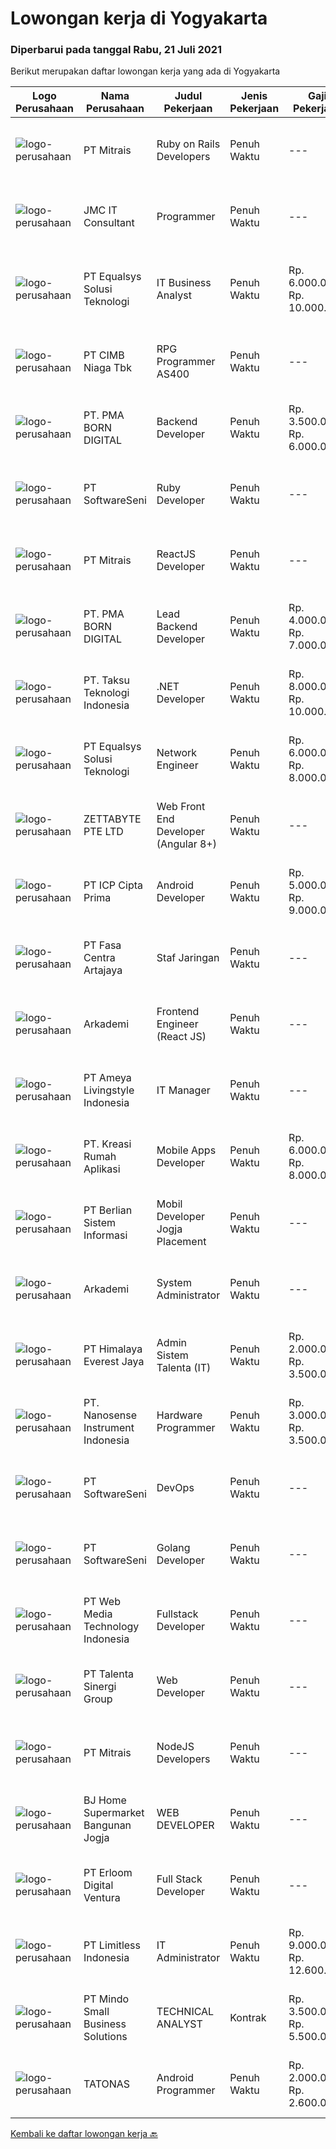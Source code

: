 
  # Lowongan kerja di Yogyakarta

  ### Diperbarui pada tanggal Rabu, 21 Juli 2021

  Berikut merupakan daftar lowongan kerja yang ada di Yogyakarta

  |Logo Perusahaan | Nama Perusahaan | Judul Pekerjaan | Jenis Pekerjaan | Gaji Pekerjaan | Lokasi | Deskripsi | Tanggal diunggah | Pranala |
  | -------------- | --------------- | --------------- | --------- | --------- | -------------- | ------- | ----------- | ----------- |
  |![logo-perusahaan](https://image-service-cdn.seek.com.au/969b0c47f133a1e0155056a5d964c63953dd6304/ee4dce1061f3f616224767ad58cb2fc751b8d2dc)|PT Mitrais|Ruby on Rails Developers|Penuh Waktu|---|Bali|Build your Career with Mitrais ! We're urgently looking for experienced Ruby On Rails  Developers to be part of our team for an immediate...|Selasa, 20 Juli 2021|https://www.jobstreet.co.id/id/job/ruby-on-rails-developers-3571271?token=0~4698de62-3aff-44cb-a141-09b4ebccb3f4&sectionRank=1&jobId=jobstreet-id-job-3571271|
|![logo-perusahaan](https://image-service-cdn.seek.com.au/a2204a6f248fedfcfbb4d393e68e7d11a2931c9a/ee4dce1061f3f616224767ad58cb2fc751b8d2dc)|JMC IT Consultant|Programmer|Penuh Waktu|---|Bantul|Greetings! We are growing IT Consultant that focused on E-Gov industry. Within 12 years, we are already helping more than 300 IT development in...|Senin, 19 Juli 2021|https://www.jobstreet.co.id/id/job/programmer-3581284?token=0~4698de62-3aff-44cb-a141-09b4ebccb3f4&sectionRank=2&jobId=jobstreet-id-job-3581284|
|![logo-perusahaan](https://image-service-cdn.seek.com.au/cf6d9b9362f34572218f6a132da744549ab3eacd/ee4dce1061f3f616224767ad58cb2fc751b8d2dc)|PT Equalsys Solusi Teknologi|IT Business Analyst|Penuh Waktu|Rp. 6.000.000-Rp. 10.000.000|Batam|RESPONSIBILITIES Document requirements for computer software and applications. Interview application users to understand how application will be used....|Senin, 19 Juli 2021|https://www.jobstreet.co.id/id/job/it-business-analyst-3580623?token=0~4698de62-3aff-44cb-a141-09b4ebccb3f4&sectionRank=3&jobId=jobstreet-id-job-3580623|
|![logo-perusahaan](https://image-service-cdn.seek.com.au/2c6f6f12cb15b08239744ca7630b97fee07e84ce/ee4dce1061f3f616224767ad58cb2fc751b8d2dc)|PT CIMB Niaga Tbk|RPG Programmer AS400|Penuh Waktu|---|Jakarta Raya|Job Description: Create new program and modification as required by business unit Prepare system solution on root cause as preventive action Create...|Senin, 19 Juli 2021|https://www.jobstreet.co.id/id/job/rpg-programmer-as400-3580663?token=0~4698de62-3aff-44cb-a141-09b4ebccb3f4&sectionRank=4&jobId=jobstreet-id-job-3580663|
|![logo-perusahaan](https://image-service-cdn.seek.com.au/b06d4c41949c7f6fab191a47bd15ecde816cdbde/ee4dce1061f3f616224767ad58cb2fc751b8d2dc)|PT. PMA BORN DIGITAL|Backend Developer|Penuh Waktu|Rp. 3.500.000-Rp. 6.000.000|Sleman|MadeIndonesia was founded in 2012. What started with outsourcing only web development has now grown into a complete package of services. In addition...|Selasa, 20 Juli 2021|https://www.jobstreet.co.id/id/job/backend-developer-3571571?token=0~4698de62-3aff-44cb-a141-09b4ebccb3f4&sectionRank=5&jobId=jobstreet-id-job-3571571|
|![logo-perusahaan](https://image-service-cdn.seek.com.au/c05a3e3e627c08dd9cbb310c1a48f4a5a42787b6/ee4dce1061f3f616224767ad58cb2fc751b8d2dc)|PT SoftwareSeni|Ruby Developer|Penuh Waktu|---|Yogyakarta|SoftwareSeni is a Software Development Company based in Yogyakarta &amp; Sydney, Australia. We have been designing and developing phone apps,...|Selasa, 20 Juli 2021|https://www.jobstreet.co.id/id/job/ruby-developer-3571849?token=0~4698de62-3aff-44cb-a141-09b4ebccb3f4&sectionRank=6&jobId=jobstreet-id-job-3571849|
|![logo-perusahaan](https://image-service-cdn.seek.com.au/969b0c47f133a1e0155056a5d964c63953dd6304/ee4dce1061f3f616224767ad58cb2fc751b8d2dc)|PT Mitrais|ReactJS Developer|Penuh Waktu|---|Bali|We're urgently looking for experienced ReactJS Developers to be part of our team for an immediate start.Our client is a consultancy focused company...|Selasa, 20 Juli 2021|https://www.jobstreet.co.id/id/job/reactjs-developer-3571267?token=0~4698de62-3aff-44cb-a141-09b4ebccb3f4&sectionRank=7&jobId=jobstreet-id-job-3571267|
|![logo-perusahaan](https://image-service-cdn.seek.com.au/b06d4c41949c7f6fab191a47bd15ecde816cdbde/ee4dce1061f3f616224767ad58cb2fc751b8d2dc)|PT. PMA BORN DIGITAL|Lead Backend Developer|Penuh Waktu|Rp. 4.000.000-Rp. 7.000.000|Sleman|MadeIndonesia was founded in 2012. What started with outsourcing only web development has now grown into a complete package of services. In addition...|Selasa, 20 Juli 2021|https://www.jobstreet.co.id/id/job/lead-backend-developer-3571592?token=0~4698de62-3aff-44cb-a141-09b4ebccb3f4&sectionRank=8&jobId=jobstreet-id-job-3571592|
|![logo-perusahaan](https://image-service-cdn.seek.com.au/cdad7eadbef6a47d2c5b4d08a7c1b9886e8f7f8f/ee4dce1061f3f616224767ad58cb2fc751b8d2dc)|PT. Taksu Teknologi Indonesia|.NET Developer|Penuh Waktu|Rp. 8.000.000-Rp. 10.000.000|Bali|Let’s Build Your Future with Us!We are looking for 2 (two) .NET developers to be part of an existing team. The team maintains systems for our...|Selasa, 20 Juli 2021|https://www.jobstreet.co.id/id/job/net-developer-3571448?token=0~4698de62-3aff-44cb-a141-09b4ebccb3f4&sectionRank=9&jobId=jobstreet-id-job-3571448|
|![logo-perusahaan](https://image-service-cdn.seek.com.au/cf6d9b9362f34572218f6a132da744549ab3eacd/ee4dce1061f3f616224767ad58cb2fc751b8d2dc)|PT Equalsys Solusi Teknologi|Network Engineer|Penuh Waktu|Rp. 6.000.000-Rp. 8.000.000|Batam|RESPONSIBILITIES Assist with design, configuration &amp; management of infrastructure &amp; network services such as LAN, WiFi, DHCP, DNS, security...|Senin, 19 Juli 2021|https://www.jobstreet.co.id/id/job/network-engineer-3580640?token=0~4698de62-3aff-44cb-a141-09b4ebccb3f4&sectionRank=10&jobId=jobstreet-id-job-3580640|
|![logo-perusahaan](https://image-service-cdn.seek.com.au/a9ad8fdd00d66418bb5e9ec41ddbc2318ccec822/ee4dce1061f3f616224767ad58cb2fc751b8d2dc)|ZETTABYTE PTE LTD|Web Front End Developer (Angular 8+)|Penuh Waktu|---|Yogyakarta|Company IntroductionZettabyte is a software development company that focuses on the education sector. We work together with our multicultural team...|Senin, 19 Juli 2021|https://www.jobstreet.co.id/id/job/web-front-end-developer-angular-8-3580526?token=0~4698de62-3aff-44cb-a141-09b4ebccb3f4&sectionRank=11&jobId=jobstreet-id-job-3580526|
|![logo-perusahaan](https://image-service-cdn.seek.com.au/93e6dad843d24e4594bfcaa869dd5928ad23e0e4/ee4dce1061f3f616224767ad58cb2fc751b8d2dc)|PT ICP Cipta Prima|Android Developer|Penuh Waktu|Rp. 5.000.000-Rp. 9.000.000|Yogyakarta|Persyaratan: Mahir dalam Android Native Berpengalaman atau dapat menggunakan kotlin merupakan nilai tambah Berpengalaman dalam Hybird Mobile...|Senin, 19 Juli 2021|https://www.jobstreet.co.id/id/job/android-developer-3580756?token=0~4698de62-3aff-44cb-a141-09b4ebccb3f4&sectionRank=12&jobId=jobstreet-id-job-3580756|
|![logo-perusahaan](https://image-service-cdn.seek.com.au/7f24ecabaafbee00b9a34e6aeb4216e64fd294e0/ee4dce1061f3f616224767ad58cb2fc751b8d2dc)|PT Fasa Centra Artajaya|Staf Jaringan|Penuh Waktu|---|Sleman|PT Fasa Centra Artajaya adalah sebuah perusahaan layanan pembayaran online di bidang uang elektronik (e-money) dan transfer dana yang berlokasi di...|Rabu, 21 Juli 2021|https://www.jobstreet.co.id/id/job/staf-jaringan-3581544?token=0~4698de62-3aff-44cb-a141-09b4ebccb3f4&sectionRank=13&jobId=jobstreet-id-job-3581544|
|![logo-perusahaan](https://image-service-cdn.seek.com.au/562f975d0a2cb3aa626cdda3c3fc78c82c73d9ff/ee4dce1061f3f616224767ad58cb2fc751b8d2dc)|Arkademi|Frontend Engineer (React JS)|Penuh Waktu|---|Yogyakarta|Key Responsibilities: Create and maintenance frontend website using ReactJS and API Create reusable components and front-end libraries for future...|Selasa, 20 Juli 2021|https://www.jobstreet.co.id/id/job/frontend-engineer-react-js-3571199?token=0~4698de62-3aff-44cb-a141-09b4ebccb3f4&sectionRank=14&jobId=jobstreet-id-job-3571199|
|![logo-perusahaan](https://image-service-cdn.seek.com.au/bf56eb5b53465989e6437aa790620d0dbc859db9/ee4dce1061f3f616224767ad58cb2fc751b8d2dc)|PT Ameya Livingstyle Indonesia|IT Manager|Penuh Waktu|---|Bantul|Kandidat harus memiliki setidaknya Gelar Pascasarjana di bidang IT. Setidaknya memiliki 5 tahun pengalaman dalam bidang yang sesuai untuk posisi ini....|Sabtu, 17 Juli 2021|https://www.jobstreet.co.id/id/job/it-manager-3580250?token=0~4698de62-3aff-44cb-a141-09b4ebccb3f4&sectionRank=15&jobId=jobstreet-id-job-3580250|
|![logo-perusahaan](https://image-service-cdn.seek.com.au/13f7466ed464c1e6442064fa0564efac70e6da12/ee4dce1061f3f616224767ad58cb2fc751b8d2dc)|PT. Kreasi Rumah Aplikasi|Mobile Apps Developer|Penuh Waktu|Rp. 6.000.000-Rp. 8.000.000|Bantul|Memiliki pengalaman 2-5 tahun dalam pengembangan aplikasi mobile (wajib menyertakan portofio). Berpengalaman dalam menggunakan Dart dan Flutter....|Minggu, 18 Juli 2021|https://www.jobstreet.co.id/id/job/mobile-apps-developer-3580338?token=0~4698de62-3aff-44cb-a141-09b4ebccb3f4&sectionRank=16&jobId=jobstreet-id-job-3580338|
|![logo-perusahaan](https://image-service-cdn.seek.com.au/ccc0df9110fd5f01c647c290b339361a3aae7efb/ee4dce1061f3f616224767ad58cb2fc751b8d2dc)|PT Berlian Sistem Informasi|Mobil Developer Jogja Placement|Penuh Waktu|---|Yogyakarta|Requirements : Bachelor of Computer Science / Information System or significant equivalent experience. Minimum 1 year experience building mobile...|Senin, 19 Juli 2021|https://www.jobstreet.co.id/id/job/mobil-developer-jogja-placement-3571110?token=0~4698de62-3aff-44cb-a141-09b4ebccb3f4&sectionRank=17&jobId=jobstreet-id-job-3571110|
|![logo-perusahaan](https://image-service-cdn.seek.com.au/562f975d0a2cb3aa626cdda3c3fc78c82c73d9ff/ee4dce1061f3f616224767ad58cb2fc751b8d2dc)|Arkademi|System Administrator|Penuh Waktu|---|Yogyakarta|Deskripsi Pekerjaan: Mengelola Website (Wordpress) : manajemen, setting, posting dan maintenance; Secara berkala melakukan pengecekan web serta...|Kamis, 15 Juli 2021|https://www.jobstreet.co.id/id/job/system-administrator-3578980?token=0~4698de62-3aff-44cb-a141-09b4ebccb3f4&sectionRank=18&jobId=jobstreet-id-job-3578980|
|![logo-perusahaan](https://image-service-cdn.seek.com.au/918057ce7efa9e47b516240b9a1604a6c65ba38c/ee4dce1061f3f616224767ad58cb2fc751b8d2dc)|PT Himalaya Everest Jaya|Admin Sistem Talenta (IT)|Penuh Waktu|Rp. 2.000.000-Rp. 3.500.000|Yogyakarta|Kualifikasi : Min Sarjana Teknik Informatika (Diutamakan) dari universitas terkemuka dengan Min. IPK. 3.00. Memiliki pengalaman di bidang terkait Min....|Kamis, 15 Juli 2021|https://www.jobstreet.co.id/id/job/admin-sistem-talenta-it-3578673?token=0~4698de62-3aff-44cb-a141-09b4ebccb3f4&sectionRank=19&jobId=jobstreet-id-job-3578673|
|![logo-perusahaan](https://image-service-cdn.seek.com.au/67567343348f4097c33cbda8e068a1010495e2e5/ee4dce1061f3f616224767ad58cb2fc751b8d2dc)|PT. Nanosense Instrument Indonesia|Hardware Programmer|Penuh Waktu|Rp. 3.000.000-Rp. 3.500.000|Yogyakarta|Job Requirements: At least 1 year(s) experience in software development, software delivery, and post-implementation Candidate must possess at least...|Jumat, 16 Juli 2021|https://www.jobstreet.co.id/id/job/hardware-programmer-3569488?token=0~4698de62-3aff-44cb-a141-09b4ebccb3f4&sectionRank=20&jobId=jobstreet-id-job-3569488|
|![logo-perusahaan](https://image-service-cdn.seek.com.au/c05a3e3e627c08dd9cbb310c1a48f4a5a42787b6/ee4dce1061f3f616224767ad58cb2fc751b8d2dc)|PT SoftwareSeni|DevOps|Penuh Waktu|---|Yogyakarta|SoftwareSeni is a Software Development Company based in Yogyakarta &amp; Australia. We love solving tough problems – from user experience to design...|Jumat, 16 Juli 2021|https://www.jobstreet.co.id/id/job/devops-3573068?token=0~4698de62-3aff-44cb-a141-09b4ebccb3f4&sectionRank=21&jobId=jobstreet-id-job-3573068|
|![logo-perusahaan](https://image-service-cdn.seek.com.au/c05a3e3e627c08dd9cbb310c1a48f4a5a42787b6/ee4dce1061f3f616224767ad58cb2fc751b8d2dc)|PT SoftwareSeni|Golang Developer|Penuh Waktu|---|Yogyakarta|SoftwareSeni is a Software Development Company based in Yogyakarta &amp; Sydney, Australia. We have been designing and developing phone apps,...|Sabtu, 17 Juli 2021|https://www.jobstreet.co.id/id/job/golang-developer-3570712?token=0~4698de62-3aff-44cb-a141-09b4ebccb3f4&sectionRank=22&jobId=jobstreet-id-job-3570712|
|![logo-perusahaan](https://image-service-cdn.seek.com.au/fe6569d61098f35222743f282f496686f78aefd7/ee4dce1061f3f616224767ad58cb2fc751b8d2dc)|PT Web Media Technology Indonesia|Fullstack Developer|Penuh Waktu|---|Sleman|We are Niagahoster, a tech company based in Yogyakarta that provides web-hosting services. To make Niagahoster web and products are packed with...|Jumat, 16 Juli 2021|https://www.jobstreet.co.id/id/job/fullstack-developer-3569524?token=0~4698de62-3aff-44cb-a141-09b4ebccb3f4&sectionRank=23&jobId=jobstreet-id-job-3569524|
|![logo-perusahaan](https://image-service-cdn.seek.com.au/b8333d5272889c77ffbe82c3e7d5008aaef6464d/ee4dce1061f3f616224767ad58cb2fc751b8d2dc)|PT Talenta Sinergi Group|Web Developer|Penuh Waktu|---|Yogyakarta|General: At least 2 Year(s) of working experience in the related field is required for this position. Required Skill(s): PHP ( Laravel is Must ),...|Jumat, 16 Juli 2021|https://www.jobstreet.co.id/id/job/web-developer-3573345?token=0~4698de62-3aff-44cb-a141-09b4ebccb3f4&sectionRank=24&jobId=jobstreet-id-job-3573345|
|![logo-perusahaan](https://image-service-cdn.seek.com.au/969b0c47f133a1e0155056a5d964c63953dd6304/ee4dce1061f3f616224767ad58cb2fc751b8d2dc)|PT Mitrais|NodeJS Developers|Penuh Waktu|---|Bali|Build your Career with Mitrais! We're urgently looking for experienced NodeJS Developers to be part of our team for an immediate start.Our client is a...|Jumat, 16 Juli 2021|https://www.jobstreet.co.id/id/job/nodejs-developers-3579307?token=0~4698de62-3aff-44cb-a141-09b4ebccb3f4&sectionRank=25&jobId=jobstreet-id-job-3579307|
|![logo-perusahaan](https://image-service-cdn.seek.com.au/11ed751e2da57e131790bc43ae43dbbc4b5d6cef/ee4dce1061f3f616224767ad58cb2fc751b8d2dc)|BJ Home Supermarket Bangunan Jogja|WEB DEVELOPER|Penuh Waktu|---|Bantul|Anda menyukai bidang teknologi? Jago dibidang Web Developer ? Memiliki Pengalaman dalam merancang dan membangun web ? Jadilah Web Developer di...|Jumat, 16 Juli 2021|https://www.jobstreet.co.id/id/job/web-developer-3573485?token=0~4698de62-3aff-44cb-a141-09b4ebccb3f4&sectionRank=26&jobId=jobstreet-id-job-3573485|
|![logo-perusahaan](https://image-service-cdn.seek.com.au/7b0850d0262c85ca3c0fa4d6a9c005f1450e6d9f/ee4dce1061f3f616224767ad58cb2fc751b8d2dc)|PT Erloom Digital Ventura|Full Stack Developer|Penuh Waktu|---|Jakarta Raya|We are currently looking for a Yogyakarta/Jakarta-based candidate to fill in as a Full Stack Developer in our company, with these following...|Kamis, 15 Juli 2021|https://www.jobstreet.co.id/id/job/full-stack-developer-3579100?token=0~4698de62-3aff-44cb-a141-09b4ebccb3f4&sectionRank=27&jobId=jobstreet-id-job-3579100|
|![logo-perusahaan](https://image-service-cdn.seek.com.au/2be73fa00e029df249b86e389af90eecf405b3b5/ee4dce1061f3f616224767ad58cb2fc751b8d2dc)|PT Limitless Indonesia|IT Administrator|Penuh Waktu|Rp. 9.000.000-Rp. 12.600.000|Yogyakarta|The CompanyKeywords Studios is an international service provider in the global video games industry with studios in Madrid, Dublin, London, Barcelona,...|Selasa, 13 Juli 2021|https://www.jobstreet.co.id/id/job/it-administrator-3577401?token=0~4698de62-3aff-44cb-a141-09b4ebccb3f4&sectionRank=28&jobId=jobstreet-id-job-3577401|
|![logo-perusahaan](https://image-service-cdn.seek.com.au/bd9c5207a79d42ed096a1b2bad14bef66654f2f2/ee4dce1061f3f616224767ad58cb2fc751b8d2dc)|PT Mindo Small Business Solutions|TECHNICAL ANALYST|Kontrak|Rp. 3.500.000-Rp. 5.500.000|Yogyakarta|Job Description : Provide incoming help requests from end-users and prioritize/escalate the issues appropriately. Investigating technical/data issues...|Rabu, 14 Juli 2021|https://www.jobstreet.co.id/id/job/technical-analyst-3577921?token=0~4698de62-3aff-44cb-a141-09b4ebccb3f4&sectionRank=29&jobId=jobstreet-id-job-3577921|
|![logo-perusahaan](https://image-service-cdn.seek.com.au/c11a880d3f602bfdd1266c82a04713974d447cb3/ee4dce1061f3f616224767ad58cb2fc751b8d2dc)|TATONAS|Android Programmer|Penuh Waktu|Rp. 2.000.000-Rp. 2.600.000|Sleman|Kualifikasi: Pendidikan D3 atau S1 Ilmu Komputer, Teknik Komputer, Teknologi Informasi atau yang setara Menguasai MySQL Server Pengalaman minimal 2...|Rabu, 14 Juli 2021|https://www.jobstreet.co.id/id/job/android-programmer-3577768?token=0~4698de62-3aff-44cb-a141-09b4ebccb3f4&sectionRank=30&jobId=jobstreet-id-job-3577768|


  [Kembali ke daftar lowongan kerja 🔙](../README.md#daftar-lowongan-kerja)
  